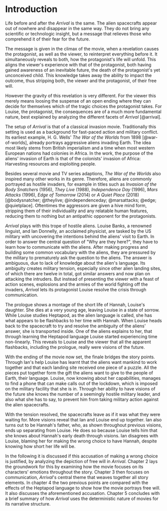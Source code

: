 # Introduction
Life before and after the _Arrival_ is the same.
The alien spacecrafts appear out of nowhere and disappear in the same way.
They do not bring any scientific or technologic insight, but a message that relieves those who comprehend it of their fear for the future.

The message is given in the climax of the movie, when a revelation causes the protagonist, as well as the viewer, to reinterpret everything before it.
It simultaneously reveals to both, how the protagonist's life will unfold.
This aligns the viewer's experience with that of the protagonist, both having gained awareness of an inevitable future, the death of the protagonist's yet unconceived child.
This knowledge takes away the ability to impact the outcome, thus stripping both, the viewer and the protagonist, of their free will.

However the gravity of this revelation is very different.
For the viewer this merely means loosing the suspense of an open ending where they can decide for themselves which of the tragic choices the protagonist takes.
For Louise, the protagonist, the consequences are of a much more fundamental nature, best explained by analyzing the different facets of _Arrival_ [@arrival].

The setup of _Arrival_ is that of a classical invasion movie.
Traditionally this setting is used as a background for fast-paced action and military conflict.
Its earliest example, H. G. Wells' _The War of the Worlds_ from 1898 [@war-of-worlds], already portrays aggressive aliens invading Earth.
The idea most likely stems from British imperialism and a time when most western European nations had colonies in Africa.
In the work, the purpose of the aliens' invasion of Earth is that of the colonists' invasion of Africa:
Harvesting resources and exploiting people.

Besides several movie and TV series adaptions, _The War of the Worlds_ also inspired many other works in its genre.
Therefore, aliens are commonly portrayed as hostile invaders, for example in titles such as _Invasion of the Body Snatchers_ (1956), _They Live_ (1988), _Independence Day_ (1996), _Mars Attacks_ (1996), _Edge of Tomorrow_ (2014) or _A Quiet Place_ (2018) [@bodysnatcher; @theylive; @independenceday; @marsattacks; @edge; @quietplace].
Oftentimes the aggressors are given a hive mind form, stripping them of their individuality and any relatable human features, reducing them to nothing but an antipathic opponent for the protagonists.

_Arrival_ plays with this trope of hostile aliens.
Louise Banks, a renowned linguist, and Ian Donnelly, an acclaimed physicist, are tasked by the US military with uncovering the intentions behind the aliens' visit to Earth.
In order to answer the central question of "Why are they here?", they have to learn how to communicate with the aliens.
After making progress and building some common vocabulary with the aliens, they are pressured by the military to prematurely ask the question to the aliens.
The answer is ambiguous, due to lack of knowledge about the alien's language.
Its ambiguity creates military tension, especially since other alien landing sites, of which there are twelve in total, got similar answers and now plan on attacking the intruders.
But instead of presenting the viewer with a feast of action scenes, explosions and the armies of the world fighting off the invaders, _Arrival_ lets its protagonist Louise resolve the crisis through communication.

The prologue shows a montage of the short life of Hannah, Louise's daughter.
She dies at a very young age, leaving Louise in a state of sorrow.
While Louise studies Heptapod, as the alien language is called, she has what appears to be flashbacks to her time with Hannah.
When Louise heads back to the spacecraft to try and resolve the ambiguity of the aliens' answer, she is transported inside.
One of the aliens explains to her, that through learning the Heptapod language Louise started experiencing time non-linearly.
This reveals to Louise and the viewer that all the apparent flashbacks, including the prologue, really were visions of the future.

With the ending of the movie now set, the finale bridges the story points.
Through Ian's help Louise has learnt that the aliens want mankind to work together and that each landing site received one piece of a puzzle.
All the pieces put together form the gift the aliens want to give to the people of Earth, their language.
Louise, now knowing about her capabilities, manages to find a phone that can make calls out of the lockdown, which is imposed on the military facility that she is in.
Through her ability to have visions of the future she knows the number of a seemingly hostile military leader, and also what she has to say, to prevent him from taking military action against the alien spacecrafts.

With the tension resolved, the spacecrafts leave as if it was what they were waiting for.
More visions reveal that Ian and Louise end up together.
Ian also turns out to be Hannah's father, who, as shown throughout previous visions, ends up separating from Louise.
He does so because Louise tells him that she knows about Hannah's early death through visions.
Ian disagrees with Louise, blaming her for making the wrong choice to have Hannah, despite knowing how short her life will be.

In the following it is discussed if this accusation of making a wrong choice is justified, by analyzing the depiction of free will in _Arrival_.
Chapter 2 lays the groundwork for this by examining how the movie focuses on its characters' emotions throughout the story.
Chapter 3 then focuses on communication, _Arrival_'s central theme that weaves together all story elements.
In chapter 4 the two previous points are compared with the effects of the Heptapod language to show how the movie portrays free will.
It also discusses the aforementioned accusation.
Chapter 5 concludes with a brief summary of how _Arrival_ uses the deterministic nature of movies for its narrative structure.

